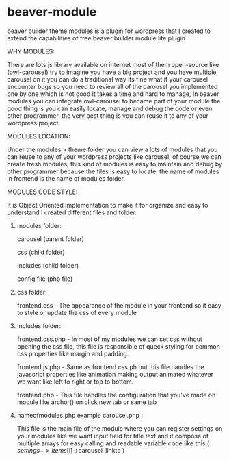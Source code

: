 # beaver-module
beaver builder theme modules is a plugin for wordpress that I created to extend the capabilities of free beaver builder module lite plugin


WHY MODULES:

There are lots js library available on internet most of them open-source like (owl-carousel)
try to imagine you have a big project and you have multiple carousel on it you can do a traditional way its fine what if your carousel encounter bugs so you need to review all of the carousel you implemented one by one which is not good it takes a time and hard to manage, In beaver modules you can integrate owl-carousel to became part of your module the good thing is you can easily locate, manage and debug the code or even other programmer, the very best thing is you can reuse it to any of your wordpress project.


MODULES LOCATION:

Under the modules > theme folder you can view a lots of modules that you can reuse to any of your wordpress projects like carousel,
of course we can create fresh modules, this kind of modules is easy to maintain and debug by other programmer because the files is easy to locate, the name  of modules in frontend is the name of modules folder.


MODULES CODE STYLE:

It is Object Oriented Implementation to make it for organize and easy to understand I created different files and folder.

1. modules folder:

    carousel (parent folder)
  
    css (child folder)
    
    includes (child folder)
    
    config file (php file)
    
2. css folder:

    frontend.css - The appearance of the module in your frontend so it easy to style or update the css of every module

3. includes folder:  
  
   frontend.css.php - In most of my modules we can set css without opening the css file, this file is responsible of queck styling for common css properties like margin and padding.
   
   frontend.js.php - Same as frontend.css.ph but this file handles the javascript properties like animation making output animated whatever we want like left to right or top to bottom.
   
   frontend.php - This file handles the configuration that you've made on module like archor(<a></a>) on click new tab or same tab 

4. nameofmodules.php example carousel.php :

    This file is the main file of the module where you can register settings on your modules like we want input field for title text and it compose of multiple arrays for easy calling and readable variable code like this ( $settings->items[$i]->carousel_linkto )
